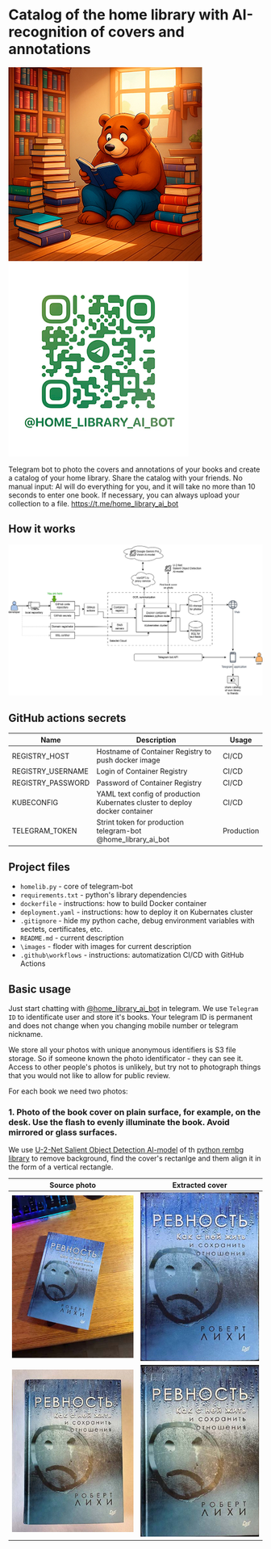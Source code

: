 # Catalog of the home library with AI-recognition of covers and annotations

[![HomeLibraryAI Avatar](images/avatar_min.jpg)](images/avatar.jpg) ![HomeLibraryAI bot QR-code](images/t_me-home_library_ai_bot.png)


Telegram bot to photo the covers and annotations of your books and create a catalog of your home library. Share the catalog with your friends. No manual input: AI will do everything for you, and it will take no more than 10 seconds to enter one book. If necessary, you can always upload your collection to a file.
https://t.me/home_library_ai_bot

## How it works

![Working environment diagram](images/homelib.drawio.png) 

## GitHub actions secrets

| Name | Description | Usage |
| - | - | - |
| REGISTRY_HOST | Hostname of Container Registry to push docker image | CI/CD |
| REGISTRY_USERNAME | Login of Container Registry | CI/CD |
| REGISTRY_PASSWORD | Password of Container Registry | CI/CD |
| KUBECONFIG | YAML text config of production Kubernates cluster to deploy docker container | CI/CD |
| TELEGRAM_TOKEN | Strint token for production telegram-bot @home_library_ai_bot | Production |

## Project files

- `homelib.py` - core of telegram-bot
- `requirements.txt` - python's library dependencies
- `dockerfile` - instructions: how to build Docker container
- `deployment.yaml` - instructions: how to deploy it on Kubernates cluster
- `.gitignore` - hide my python cache, debug environment variables with sectets, certificates, etc.
- `README.md` - current description
- `\images` - floder with images for current description
- `.github\workflows` - instructions: automatization CI/CD with GitHub Actions

## Basic usage

Just start chatting with [@home_library_ai_bot](https://t.me/home_library_ai_bot) in telegram. We use `Telegram ID` to identificate user and store it's books. Your telegram ID is permanent and does not change when you changing mobile number or telegram nickname.

We store all your photos with unique anonymous identifiers is S3 file storage. So if someone known the photo identificator - they can see it. Access to other people's photos is unlikely, but try not to photograph things that you would not like to allow for public review.

For each book we need two photos:

### 1. Photo of the book cover on plain surface, for example, on the desk. Use the flash to evenly illuminate the book. Avoid mirrored or glass surfaces. 

We use [U-2-Net Salient Object Detection AI-model](https://github.com/xuebinqin/U-2-Net) of th [python rembg library](https://github.com/danielgatis/rembg) to remove background, find the cover's rectanlge and them align it in the form of a vertical rectangle.

| Source photo | Extracted cover |
| - | - |
| [![Example 1 - source](images/th_cover1.jpg)](examples/find_cover/cover1.jpg) | [![Example 1 - result](images/th_output1.jpg)](examples/find_cover/output1.jpg) |
| [![Example 6 - source](images/th_cover6.jpg)](examples/find_cover/cover6.jpg) | [![Example 6 - result](images/th_output6.jpg)](examples/find_cover/output6.jpg) |
